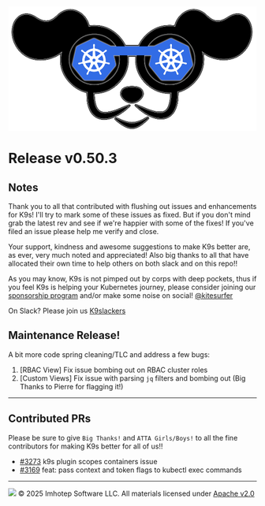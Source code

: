 <img src="https://raw.githubusercontent.com/derailed/k9s/master/assets/k9s.png" align="center" width="800" height="auto"/>

# Release v0.50.3

## Notes

Thank you to all that contributed with flushing out issues and enhancements for K9s!
I'll try to mark some of these issues as fixed. But if you don't mind grab the latest rev
and see if we're happier with some of the fixes!
If you've filed an issue please help me verify and close.

Your support, kindness and awesome suggestions to make K9s better are, as ever, very much noted and appreciated!
Also big thanks to all that have allocated their own time to help others on both slack and on this repo!!

As you may know, K9s is not pimped out by corps with deep pockets, thus if you feel K9s is helping your Kubernetes journey,
please consider joining our [sponsorship program](https://github.com/sponsors/derailed) and/or make some noise on social! [@kitesurfer](https://twitter.com/kitesurfer)

On Slack? Please join us [K9slackers](https://join.slack.com/t/k9sers/shared_invite/zt-3360a389v-ElLHrb0Dp1kAXqYUItSAFA)

## Maintenance Release!

A bit more code spring cleaning/TLC and address a few bugs:

1. [RBAC View] Fix issue bombing out on RBAC cluster roles
2. [Custom Views] Fix issue with parsing `jq` filters and bombing out (Big Thanks to Pierre for flagging it!)

---

## Contributed PRs

Please be sure to give `Big Thanks!` and `ATTA Girls/Boys!` to all the fine contributors for making K9s better for all of us!!

* [#3273](https://github.com/derailed/k9s/pull/3273) k9s plugin scopes containers issue
* [#3169](https://github.com/derailed/k9s/pull/3169) feat: pass context and token flags to kubectl exec commands


---
<img src="https://raw.githubusercontent.com/derailed/k9s/master/assets/imhotep_logo.png" width="32" height="auto"/> © 2025 Imhotep Software LLC. All materials licensed under [Apache v2.0](http://www.apache.org/licenses/LICENSE-2.0)
